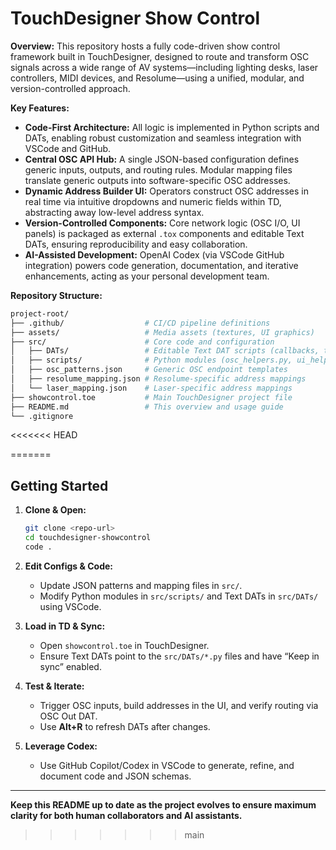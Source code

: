 # TouchDesigner Show Control

**Overview:**
This repository hosts a fully code-driven show control framework built in TouchDesigner, designed to route and transform OSC signals across a wide range of AV systems—including lighting desks, laser controllers, MIDI devices, and Resolume—using a unified, modular, and version-controlled approach.

**Key Features:**

* **Code-First Architecture:** All logic is implemented in Python scripts and DATs, enabling robust customization and seamless integration with VSCode and GitHub.
* **Central OSC API Hub:** A single JSON-based configuration defines generic inputs, outputs, and routing rules. Modular mapping files translate generic outputs into software-specific OSC addresses.
* **Dynamic Address Builder UI:** Operators construct OSC addresses in real time via intuitive dropdowns and numeric fields within TD, abstracting away low-level address syntax.
* **Version-Controlled Components:** Core network logic (OSC I/O, UI panels) is packaged as external `.tox` components and editable Text DATs, ensuring reproducibility and easy collaboration.
* **AI-Assisted Development:** OpenAI Codex (via VSCode GitHub integration) powers code generation, documentation, and iterative enhancements, acting as your personal development team.

**Repository Structure:**

```bash
project-root/
├── .github/                  # CI/CD pipeline definitions
├── assets/                   # Media assets (textures, UI graphics)
├── src/                      # Core code and configuration
│   ├── DATs/                 # Editable Text DAT scripts (callbacks, templates)
│   ├── scripts/              # Python modules (osc_helpers.py, ui_helpers.py)
│   ├── osc_patterns.json     # Generic OSC endpoint templates
│   ├── resolume_mapping.json # Resolume-specific address mappings
│   └── laser_mapping.json    # Laser-specific address mappings
├── showcontrol.toe           # Main TouchDesigner project file
├── README.md                 # This overview and usage guide
└── .gitignore
```

<<<<<<< HEAD
<!-- Example configs live in `config/routing_map.json`, `config/input_aliases.json`, and `config/endpoints.json`. -->
=======
## Getting Started

1. **Clone & Open:**

   ```bash
   git clone <repo-url>
   cd touchdesigner-showcontrol
   code .
   ```

2. **Edit Configs & Code:**

   * Update JSON patterns and mapping files in `src/`.
   * Modify Python modules in `src/scripts/` and Text DATs in `src/DATs/` using VSCode.
3. **Load in TD & Sync:**

   * Open `showcontrol.toe` in TouchDesigner.
   * Ensure Text DATs point to the `src/DATs/*.py` files and have “Keep in sync” enabled.
4. **Test & Iterate:**

   * Trigger OSC inputs, build addresses in the UI, and verify routing via OSC Out DAT.
   * Use **Alt+R** to refresh DATs after changes.
5. **Leverage Codex:**

   * Use GitHub Copilot/Codex in VSCode to generate, refine, and document code and JSON schemas.

---

**Keep this README up to date as the project evolves to ensure maximum clarity for both human collaborators and AI assistants.**
>>>>>>> main
